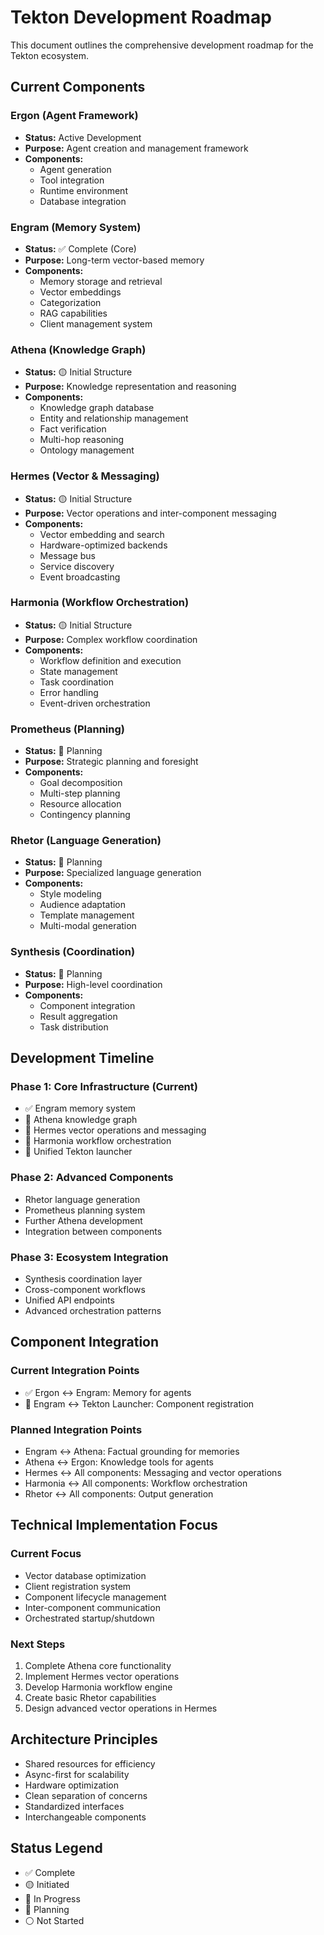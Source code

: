 # Tekton Development Roadmap

This document outlines the comprehensive development roadmap for the Tekton ecosystem.

## Current Components

### Ergon (Agent Framework)
- **Status:** Active Development
- **Purpose:** Agent creation and management framework
- **Components:**
  - Agent generation
  - Tool integration
  - Runtime environment
  - Database integration

### Engram (Memory System)
- **Status:** ✅ Complete (Core)
- **Purpose:** Long-term vector-based memory
- **Components:**
  - Memory storage and retrieval
  - Vector embeddings
  - Categorization
  - RAG capabilities
  - Client management system

### Athena (Knowledge Graph)
- **Status:** 🟡 Initial Structure
- **Purpose:** Knowledge representation and reasoning
- **Components:**
  - Knowledge graph database
  - Entity and relationship management
  - Fact verification
  - Multi-hop reasoning
  - Ontology management

### Hermes (Vector & Messaging)
- **Status:** 🟡 Initial Structure
- **Purpose:** Vector operations and inter-component messaging
- **Components:**
  - Vector embedding and search
  - Hardware-optimized backends
  - Message bus
  - Service discovery
  - Event broadcasting

### Harmonia (Workflow Orchestration)
- **Status:** 🟡 Initial Structure
- **Purpose:** Complex workflow coordination
- **Components:**
  - Workflow definition and execution
  - State management
  - Task coordination
  - Error handling
  - Event-driven orchestration

### Prometheus (Planning)
- **Status:** 🔵 Planning
- **Purpose:** Strategic planning and foresight
- **Components:**
  - Goal decomposition
  - Multi-step planning
  - Resource allocation
  - Contingency planning

### Rhetor (Language Generation)
- **Status:** 🔵 Planning
- **Purpose:** Specialized language generation
- **Components:**
  - Style modeling
  - Audience adaptation
  - Template management
  - Multi-modal generation

### Synthesis (Coordination)
- **Status:** 🔵 Planning
- **Purpose:** High-level coordination
- **Components:**
  - Component integration
  - Result aggregation
  - Task distribution

## Development Timeline

### Phase 1: Core Infrastructure (Current)
- ✅ Engram memory system
- 🔄 Athena knowledge graph
- 🔄 Hermes vector operations and messaging
- 🔄 Harmonia workflow orchestration
- 🔄 Unified Tekton launcher

### Phase 2: Advanced Components
- Rhetor language generation
- Prometheus planning system
- Further Athena development
- Integration between components

### Phase 3: Ecosystem Integration
- Synthesis coordination layer
- Cross-component workflows
- Unified API endpoints
- Advanced orchestration patterns

## Component Integration

### Current Integration Points
- ✅ Ergon ↔ Engram: Memory for agents
- 🔄 Engram ↔ Tekton Launcher: Component registration

### Planned Integration Points
- Engram ↔ Athena: Factual grounding for memories
- Athena ↔ Ergon: Knowledge tools for agents
- Hermes ↔ All components: Messaging and vector operations
- Harmonia ↔ All components: Workflow orchestration
- Rhetor ↔ All components: Output generation

## Technical Implementation Focus

### Current Focus
- Vector database optimization
- Client registration system
- Component lifecycle management
- Inter-component communication
- Orchestrated startup/shutdown

### Next Steps
1. Complete Athena core functionality
2. Implement Hermes vector operations
3. Develop Harmonia workflow engine
4. Create basic Rhetor capabilities
5. Design advanced vector operations in Hermes

## Architecture Principles
- Shared resources for efficiency
- Async-first for scalability
- Hardware optimization
- Clean separation of concerns
- Standardized interfaces
- Interchangeable components

## Status Legend
- ✅ Complete
- 🟡 Initiated
- 🔄 In Progress
- 🔵 Planning
- ⚪ Not Started